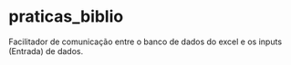 # praticas_biblio
Facilitador de comunicação entre o banco de dados do excel e os inputs (Entrada) de dados.
